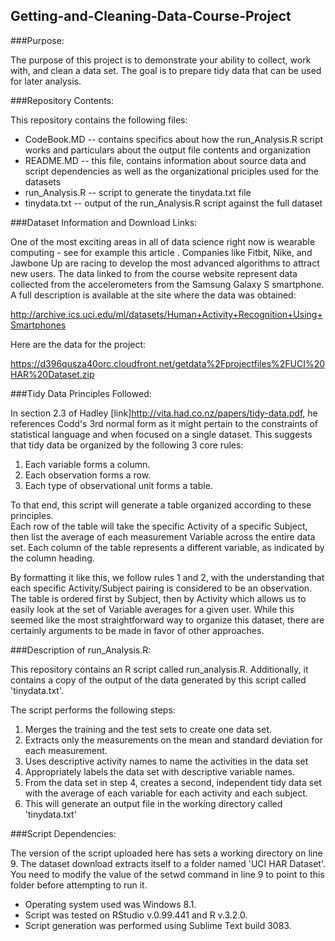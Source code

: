 ## Getting-and-Cleaning-Data-Course-Project

###Purpose: 

The purpose of this project is to demonstrate your ability to collect, work with, and clean a data set. The goal is to prepare tidy data that can be used for later analysis.


###Repository Contents:

This repository contains the following files:

* CodeBook.MD 		--  contains specifics about how the run_Analysis.R script works and particulars about the output file contents and organization
* README.MD  		--  this file, contains information about source data and script dependencies as well as the organizational priciples used for the datasets
* run_Analysis.R 	--  script to generate the tinydata.txt file
* tinydata.txt 		--	output of the run_Analysis.R script against the full dataset


###Dataset Information and Download Links:

One of the most exciting areas in all of data science right now is wearable computing - see for example this article . Companies like Fitbit, Nike, and Jawbone Up are racing to develop the most advanced algorithms to attract new users. The data linked to from the course website represent data collected from the accelerometers from the Samsung Galaxy S smartphone. A full description is available at the site where the data was obtained: 

http://archive.ics.uci.edu/ml/datasets/Human+Activity+Recognition+Using+Smartphones 

Here are the data for the project: 

https://d396qusza40orc.cloudfront.net/getdata%2Fprojectfiles%2FUCI%20HAR%20Dataset.zip 

###Tidy Data Principles Followed:

In section 2.3 of Hadley [link]http://vita.had.co.nz/papers/tidy-data.pdf, he references Codd's 3rd normal form as it might pertain to the constraints of statistical language and when focused on a single dataset.  This suggests that tidy data be organized by the following 3 core rules:  

1. Each variable forms a column.
2. Each observation forms a row.
3. Each type of observational unit forms a table.

To that end, this script will generate a table organized according to these principles.  
Each row of the table will take the specific Activity of a specific Subject, then list the average of each measurement Variable across the entire data set.  Each column of the table represents a different variable, as indicated by the column heading.

By formatting it like this, we follow rules 1 and 2, with the understanding that each specific Activity/Subject pairing is considered to be an observation.  
The table is ordered first by Subject, then by Activity which allows us to easily look at the set of Variable averages for a given user.  While this seemed like the most straightforward way to organize this dataset, there are certainly arguments to be made in favor of other approaches.


###Description of run_Analysis.R:

This repository contains an R script called run_analysis.R.
Additionally, it contains a copy of the output of the data generated by this script called 'tinydata.txt'.

The script performs the following steps:

1. Merges the training and the test sets to create one data set.
2. Extracts only the measurements on the mean and standard deviation for each measurement. 
3. Uses descriptive activity names to name the activities in the data set
4. Appropriately labels the data set with descriptive variable names. 
5. From the data set in step 4, creates a second, independent tidy data set with the average of each variable for each activity and each subject.
6. This will generate an output file in the working directory called 'tinydata.txt'


###Script Dependencies:

The version of the script uploaded here has sets a working directory on line 9.
The dataset download extracts itself to a folder named 'UCI HAR Dataset'.
You need to modify the value of the setwd command in line 9 to point to this folder before attempting to run it.   

* Operating system used was Windows 8.1.
* Script was tested on RStudio v.0.99.441 and R v.3.2.0.
* Script generation was performed using Sublime Text build 3083.



